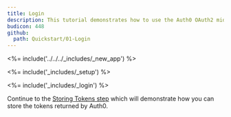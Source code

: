 ```yaml
---
title: Login
description: This tutorial demonstrates how to use the Auth0 OAuth2 middleware to add authentication to your web app.
budicon: 448
github:
  path: Quickstart/01-Login
---
```

<%= include('../../../_includes/_new_app') %>

<%= include('_includes/_setup') %>

<%= include('_includes/_login') %>

Continue to the [Storing Tokens step](/quickstart/webapp/aspnet-owin/02-storing-tokens) which will demonstrate how you can store the tokens returned by Auth0.
